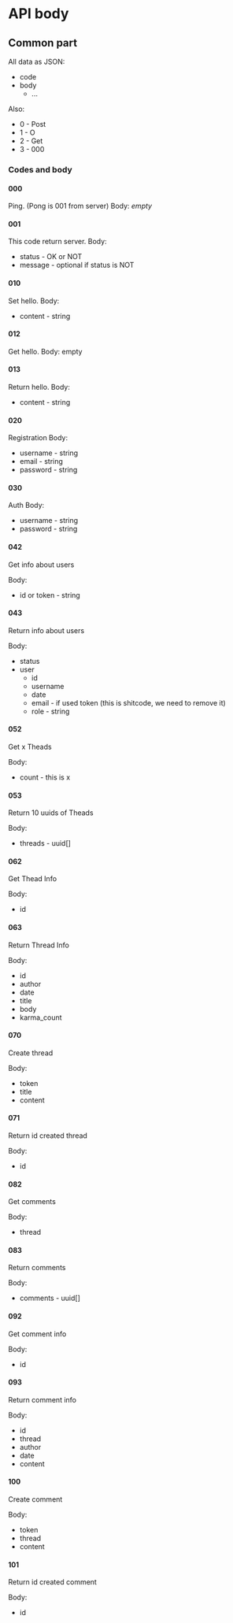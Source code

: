 # API body

## Common part

All data as JSON:

- code
- body
  - ...

Also:

- 0 - Post
- 1 - O
- 2 - Get
- 3 - 000

### Codes and body

#### 000

Ping. (Pong is 001 from server)
Body: *empty*

#### 001

This code return server.
Body:

- status - OK or NOT
- message - optional if status is NOT

#### 010

Set hello.
Body:

- content - string

#### 012

Get hello.
Body: empty

#### 013

Return hello.
Body:

- content - string

#### 020

Registration
Body:

- username - string
- email - string
- password - string

#### 030

Auth
Body:

- username - string
- password - string

#### 042

Get info about users

Body:

- id or token - string

#### 043

Return info about users

Body:

- status
- user
  - id
  - username
  - date
  - email - if used token (this is shitcode, we need to remove it)
  - role - string

#### 052

Get x Theads

Body:

- count - this is x

#### 053

Return 10 uuids of Theads

Body:

- threads - uuid[]

#### 062

Get Thead Info

Body:

- id

#### 063

Return Thread Info

Body:

- id
- author
- date
- title
- body
- karma_count

#### 070

Create thread

Body:

- token
- title
- content

#### 071

Return id created thread

Body:

- id

#### 082

Get comments

Body:

- thread

#### 083

Return comments

Body:

- comments - uuid[]

#### 092

Get comment info

Body:

- id

#### 093

Return comment info

Body:

- id
- thread
- author
- date
- content

#### 100

Create comment

Body:

- token
- thread
- content

#### 101

Return id created comment

Body:

- id
